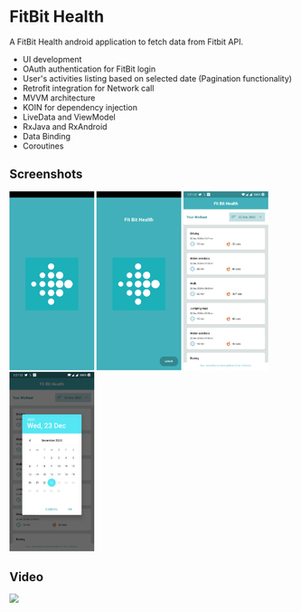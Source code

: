 # FitBit Health

A FitBit Health android application to fetch data from Fitbit API.


* UI development
* OAuth authentication for FitBit login
* User's activities listing based on selected date (Pagination functionality)
* Retrofit integration for Network call
* MVVM architecture
* KOIN for dependency injection
* LiveData and ViewModel
* RxJava and RxAndroid
* Data Binding
* Coroutines


## Screenshots

<p float="left">
  <img src="/AppVideoImages/1.SplashScreen.png" width="150" />
  <img src="/AppVideoImages/2.LoginScreen.png" width="150" /> 
  <img src="/AppVideoImages/3.WorkoutScreen.png" width="150" />
  <img src="/AppVideoImages/4.Calendar.png" width="150" />
</p>

## Video
[![](http://img.youtube.com/vi/PaATBpoyD58/0.jpg)](http://www.youtube.com/watch?v=PaATBpoyD58 "")
